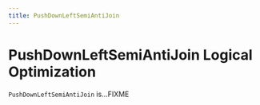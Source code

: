 ```yaml
---
title: PushDownLeftSemiAntiJoin
---
```


# PushDownLeftSemiAntiJoin Logical Optimization

`PushDownLeftSemiAntiJoin` is...FIXME
